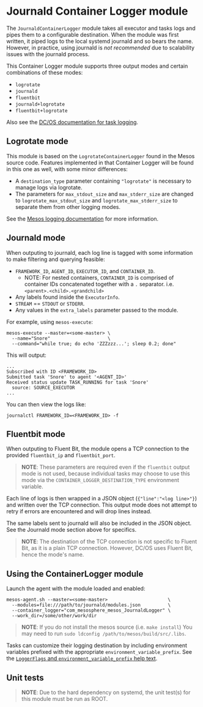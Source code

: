 # Journald Container Logger module

The `JournaldContainerLogger` module takes all executor and tasks logs
and pipes them to a configurable destination.  When the module was first
written, it piped logs to the local systemd journald and so bears the name.
However, in practice, using journald is *not recommended* due to scalability
issues with the journald process.

This Container Logger module supports three output modes and certain combinations
of these modes:
* `logrotate`
* `journald`
* `fluentbit`
* `journald+logrotate`
* `fluentbit+logrotate`

Also see the [DC/OS documentation for task logging](https://docs.mesosphere.com/1.12/monitoring/logging/configure-task-logs/).

## Logrotate mode

This module is based on the `LogrotateContainerLogger` found in the Mesos
source code.  Features implemented in that Container Logger will be found
in this one as well, with some minor differences:
* A `destination_type` parameter containing `"logrotate"` is necessary to
  manage logs via logrotate.
* The parameters for `max_stdout_size` and `max_stderr_size` are changed to
  `logrotate_max_stdout_size` and `logrotate_max_stderr_size` to separate
  them from other logging modes.

See the [Mesos logging documentation](http://mesos.apache.org/documentation/latest/logging/)
for more information.

## Journald mode

When outputing to journald, each log line is tagged with
some information to make filtering and querying feasible:

* `FRAMEWORK_ID`, `AGENT_ID`, `EXECUTOR_ID`, and `CONTAINER_ID`.
  * NOTE: For nested containers, `CONTAINER_ID` is comprised of
    container IDs concatenated together with a `.` separator.
    i.e. `<parent>.<child>.<grandchild>`
* Any labels found inside the `ExecutorInfo`.
* `STREAM` == `STDOUT` or `STDERR`.
* Any values in the `extra_labels` parameter passed to the module.

For example, using `mesos-execute`:

```
mesos-execute --master=<some-master> \
  --name="Snore"                     \
  --command="while true; do echo 'ZZZzzz...'; sleep 0.2; done"
```

This will output:
```
...
Subscribed with ID <FRAMEWORK_ID>
Submitted task 'Snore' to agent '<AGENT_ID>'
Received status update TASK_RUNNING for task 'Snore'
  source: SOURCE_EXECUTOR
...
```

You can then view the logs like:
```
journalctl FRAMEWORK_ID=<FRAMEWORK_ID> -f
```

## Fluentbit mode

When outputing to Fluent Bit, the module opens a TCP connection
to the provided `fluentbit_ip` and `fluentbit_port`.

> **NOTE**: These parameters are required even if the `fluentbit`
> output mode is not used, because individual tasks may choose to
> use this mode via the `CONTAINER_LOGGER_DESTINATION_TYPE`
> environment variable.

Each line of logs is then wrapped in a JSON object (`{"line":"<log line>"}`)
and written over the TCP connection.  This output mode does not attempt
to retry if errors are encountered and will drop lines instead.

The same labels sent to journald will also be included in the JSON object.
See the Journald mode section above for specifics.

> **NOTE**: The destination of the TCP connection is not specific to
> Fluent Bit, as it is a plain TCP connection.  However, DC/OS uses
> Fluent Bit, hence the mode's name.

## Using the ContainerLogger module

Launch the agent with the module loaded and enabled:
```
mesos-agent.sh --master=<some-master>                      \
  --modules=file:///path/to/journald/modules.json          \
  --container_logger="com_mesosphere_mesos_JournaldLogger" \
  --work_dir=/some/other/work/dir
```

> **NOTE**: If you do not install the mesos source (i.e. `make install`)
> You may need to run `sudo ldconfig /path/to/mesos/build/src/.libs`.

Tasks can customize their logging destination by including environment
variables prefixed with the appropriate `environment_variable_prefix`.
See the [`LoggerFlags` and `environment_variable_prefix` help text](https://github.com/dcos/dcos-mesos-modules/blob/master/journald/lib_journald.hpp).

## Unit tests

> **NOTE**: Due to the hard dependency on systemd, the unit test(s) for
> this module must be run as ROOT.
